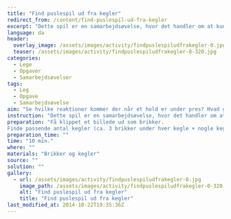 ```yaml
---
title: "Find puslespil ud fra kegler"
redirect_from: /content/find-puslespil-ud-fra-kegler
excerpt: "Dette spil er en samarbejdsøvelse, hvor det handler om at kunne kommunikere nemt og enkelt til hinanden. Man har klippet et billede ud og gemt ”brikkerne” under nogle kegler. Der er også kegler, hvor der ikke ligger nogle ”brikker”. Det gælder så for holdet at finde brikkerne, ved at man på skift løber hen til keglerne og tjekker om der ligger en brik. Samarbejdet kommer derfor på prøve da man skal kunne kommunikere med hinanden om hvilke kegler der er blevet tjekket, og hvilke der ikke er. Da spillet foregår på tid vil holdene blive udsat for stress, hvilket kan besværligegøre kommunikationen på holdene. Dette bevirker at holdene skal forsøge at bevare overblikket for at løse opgaven bedst muligt."
language: da
header:
  overlay_image: /assets/images/activity/findpuslespiludfrakegler-0.jpg
  teaser: /assets/images/activity/findpuslespiludfrakegler-0-320.jpg
categories:
  - Lege
  - Opgaver
  - Samarbejdsøvelser
tags:
  - Leg
  - Opgave
  - Samarbejdsøvelse
aim: "Se hvilke reaktioner kommer der når et hold er under pres? Hvad gør det ved samarbejdet og kommunikationen på holdet?"
instruction: "Dette spil er en samarbejdsøvelse, hvor det handler om at kunne kommunikere nemt og enkelt til hinanden. Man har klippet et billede ud og gemt ”brikkerne” under nogle kegler. Der er også kegler, hvor der ikke ligger nogle ”brikker”. Det gælder så for holdet at finde brikkerne, ved at man på skift løber hen til keglerne og tjekker om der ligger en brik. Samarbejdet kommer derfor på prøve da man skal kunne kommunikere med hinanden om hvilke kegler der er blevet tjekket, og hvilke der ikke er. Da spillet foregår på tid vil holdene blive udsat for stress, hvilket kan besværligegøre kommunikationen på holdene. Dette bevirker at holdene skal forsøge at bevare overblikket for at løse opgaven bedst muligt."
preparation: "Få klippet et billede ud som brikker.
Finde passende antal kegler (ca. 3 brikker under hver kegle + nogle kegler uden brikker)"
preparation_time: ""
time: "10 min."
where: ""
materials: "Brikker og kegler"
source: ""
solution: ""
gallery:
  - url: /assets/images/activity/findpuslespiludfrakegler-0.jpg
    image_path: /assets/images/activity/findpuslespiludfrakegler-0-320.jpg
    alt: "Find puslespil ud fra kegler"
    title: "Find puslespil ud fra kegler"
last_modified_at: 2014-10-22T19:35:36Z
---
```

